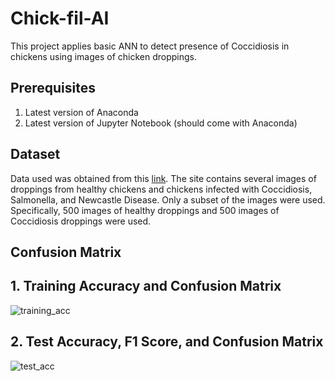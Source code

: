 # Chick-fil-AI
This project applies basic ANN to detect presence of Coccidiosis in chickens using images of chicken droppings.

## Prerequisites
1. Latest version of Anaconda
2. Latest version of Jupyter Notebook (should come with Anaconda)

## Dataset
Data used was obtained from this [link](https://zenodo.org/record/4628934#.YoD156dBzIU).
The site contains several images of droppings from healthy chickens and chickens infected with Coccidiosis, Salmonella, and Newcastle Disease.
Only a subset of the images were used. Specifically, 500 images of healthy droppings and 500 images of Coccidiosis droppings were used.

## Confusion Matrix
**1. Training Accuracy and Confusion Matrix**
---
![training_acc](https://user-images.githubusercontent.com/57553041/172099563-65578400-1076-41ad-88ee-dfed4326e2ae.jpg)

**2. Test Accuracy, F1 Score, and Confusion Matrix**
---
![test_acc](https://user-images.githubusercontent.com/57553041/172099684-3a2df74c-b712-4264-b536-87f43ff23ec1.jpg)
